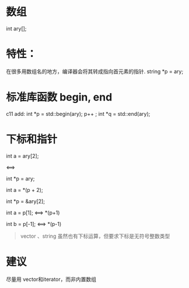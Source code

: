 # 数组
int ary[];

# 特性：
在很多用数组名的地方，编译器会将其转成指向首元素的指针. 
string *p = ary;

# 标准库函数 begin, end
c11 add: 
int *p = std::begin(ary); p++ ;
int *q = std::end(ary);

# 下标和指针

int a = ary[2];

<==> 

int *p = ary;

int a = *(p + 2);



int *p = &ary[2];

int a = p[1];   <==> *(p+1)

int b = p[-1];  <==> *(p-1)

> vector 、string 虽然也有下标运算，但要求下标是无符号整数类型



# 建议

尽量用 vector和iterator，而非内置数组



